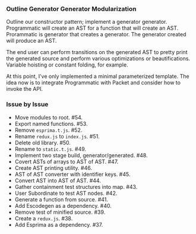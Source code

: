 ### Outline Generator Generator Modularization

Outline our constructor pattern; implement a generator generator. Programmatic
will create an AST for a function that will create an AST. Prorammatic is
generator that creates a generator. The generator created will produce an AST.

The end user can perform transitions on the generated AST to pretty print the
generated source and perform various optimizations or beautifications. Variable
hoisting or constant folding, for example.

At this point, I've only implemented a minimal parameterized template. The idea
now is to integrate Programmatic with Packet and consider how to invoke the API.

### Issue by Issue

 * Move modules to root. #54.
 * Export named functions. #53.
 * Remove `esprima.t.js`. #52.
 * Rename `redux.js` to `index.js`. #51.
 * Delete old library. #50.
 * Rename to `static.t.js`. #49.
 * Implement two stage build, generator/generated. #48.
 * Covert ASTs of arrays to AST of AST. #47.
 * Create AST printing utility. #46.
 * AST of AST converter with identifier keys. #45.
 * Convert AST into AST of AST. #44.
 * Gather containment test structures into map. #43.
 * User Subordinate to test AST nodes. #42.
 * Generate a function from source. #41.
 * Add Escodegen as a dependency. #40.
 * Remove test of minified source. #39.
 * Create a `redux.js`. #38.
 * Add Esprima as a dependency. #37.
